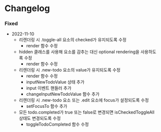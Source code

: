 # Changelog

### Fixed

- 2022-11-10
  - 리렌더링 시 .toggle-all 요소의 checked가 유지되도록 수정
    - render 함수 수정
  - hidden 클래스를 사용해 요소를 감추는 대신 optional rendering을 사용하도록 수정
    - render 함수 수정
  - 리렌더링 시 .new-todo 요소의 value가 유지되도록 수정
    - render 함수 수정
    - inputNewTodoValue 상태 추가
    - input 이벤트 핸들러 추가
    - changeInputNewTodoValue 함수 추가
  - 리렌더링 시 .new-todo 요소 또는 .edit 요소에 focus가 설정되도록 수정
    - setFocusTo 함수 추가
  - 모든 todo.completed가 true 또는 false로 변경되면 isCheckedToggleAll 상태도 변경되도록 수정
    - toggleTodoCompleted 함수 수정
